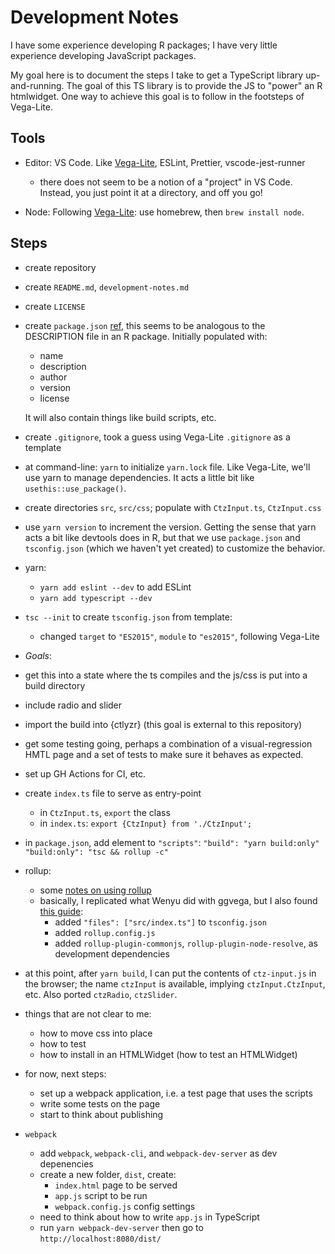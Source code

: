 # Development Notes

I have some experience developing R packages; I have very little experience developing JavaScript packages.

My goal here is to document the steps I take to get a TypeScript library up-and-running. The goal of this TS library is to provide the JS to "power" an R htmlwidget. One way to achieve this goal is to follow in the footsteps of Vega-Lite.

## Tools

- Editor: VS Code. Like [Vega-Lite](https://github.com/vega/vega-lite/blob/master/CONTRIBUTING.md#suggested-programming-environment), ESLint, Prettier, vscode-jest-runner

  - there does not seem to be a notion of a "project" in VS Code. Instead, you just point it at
  a directory, and off you go!

- Node: Following [Vega-Lite](https://github.com/vega/vega-lite/blob/master/CONTRIBUTING.md#repository-setup): use homebrew, then `brew install node`.

## Steps

- create repository

- create `README.md`, `development-notes.md`

- create `LICENSE`

- create `package.json` [ref](https://yarnpkg.com/lang/en/docs/package-json/), this seems to be analogous to the DESCRIPTION file in an R package. Initially populated with:
  - name
  - description
  - author
  - version
  - license

  It will also contain things like build scripts, etc.

- create `.gitignore`, took a guess using Vega-Lite `.gitignore` as a template

- at command-line: `yarn` to initialize `yarn.lock` file. Like Vega-Lite, we'll use yarn to manage dependencies. It acts a little bit like `usethis::use_package()`.

- create directories `src`, `src/css`; populate with `CtzInput.ts`, `CtzInput.css`

- use `yarn version` to increment the version. Getting the sense that yarn acts a bit like devtools does in R, but that we use `package.json` and `tsconfig.json` (which we haven't yet created) to customize the behavior.

- yarn:
  - `yarn add eslint --dev` to add ESLint
  - `yarn add typescript --dev`

- `tsc --init` to create `tsconfig.json` from template:
  - changed `target` to `"ES2015"`, `module` to `"es2015"`, following Vega-Lite

- *Goals*:
 - get this into a state where the ts compiles and the js/css is put into a build directory
 - include radio and slider
 - import the build into {ctlyzr} (this goal is external to this repository)
 - get some testing going, perhaps a combination of a visual-regression HMTL page and a set of tests to make sure it behaves as expected.
 - set up GH Actions for CI, etc.

- create `index.ts` file to serve as entry-point
  - in `CtzInput.ts`, `export` the class
  - in `index.ts`: `export {CtzInput} from './CtzInput';`

- in `package.json`, add element to `"scripts"`:
    `"build": "yarn build:only"`
    `"build:only": "tsc && rollup -c"`

- rollup:
  - some [notes on using rollup](https://hackernoon.com/building-and-publishing-a-module-with-typescript-and-rollup-js-faa778c85396)
  - basically, I replicated what Wenyu did with ggvega, but I also found [this guide](https://remarkablemark.org/blog/2019/07/12/rollup-commonjs-umd/):
    - added `"files": ["src/index.ts"]` to `tsconfig.json`
    - added `rollup.config.js`
    - added `rollup-plugin-commonjs`, `rollup-plugin-node-resolve`, as development dependencies

- at this point, after `yarn build`, I can put the contents of `ctz-input.js` in the browser; the name `ctzInput` is available,
implying `ctzInput.CtzInput`, etc. Also ported `ctzRadio`, `ctzSlider`.

- things that are not clear to me:
  - how to move css into place
  - how to test
  - how to install in an HTMLWidget (how to test an HTMLWidget)

- for now, next steps:
  - set up a webpack application, i.e. a test page that uses the scripts
  - write some tests on the page
  - start to think about publishing

- `webpack` 
  - add `webpack`, `webpack-cli`, and `webpack-dev-server` as dev depenencies
  - create a new folder, `dist`, create:
    - `index.html` page to be served
    - `app.js` script to be run
    - `webpack.config.js` config settings
  - need to think about how to write `app.js` in TypeScript
  - run `yarn webpack-dev-server` then go to `http://localhost:8080/dist/`